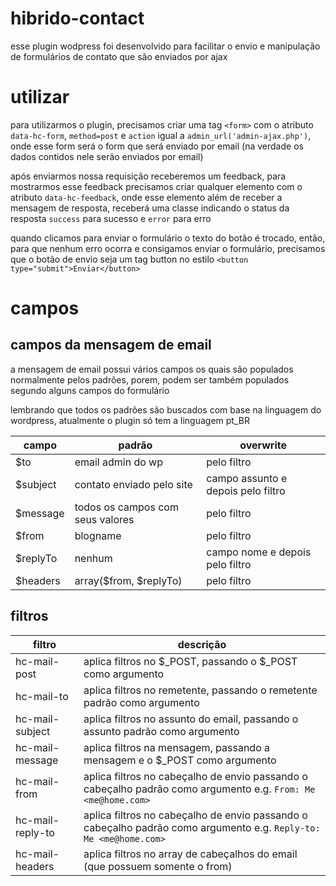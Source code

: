 hibrido-contact
===============

esse plugin wodpress foi desenvolvido para facilitar o envio e manipulação de formulários de contato que são enviados por ajax

# utilizar

para utilizarmos o plugin, precisamos criar uma tag `<form>` com o atributo `data-hc-form`, `method=post` e `action` igual a `admin_url('admin-ajax.php')`, onde esse form será o form que será enviado por email (na verdade os dados contidos nele serão enviados por email)

após enviarmos nossa requisição receberemos um feedback, para mostrarmos esse feedback precisamos criar qualquer elemento com o atributo `data-hc-feedback`, onde esse elemento além de receber a mensagem de resposta, receberá uma classe indicando o status da resposta `success` para sucesso e `error` para erro

quando clicamos para enviar o formulário o texto do botão é trocado, então, para que nenhum erro ocorra e consigamos enviar o formulário, precisamos que o botão de envio seja um tag button no estilo `<button type="submit">Enviar</button>`

# campos

## campos da mensagem de email

a mensagem de email possui vários campos os quais são populados normalmente pelos padrões, porem, podem ser também populados segundo alguns campos do formulário

lembrando que todos os padrões são buscados com base na linguagem do wordpress, atualmente o plugin só tem a linguagem pt_BR

campo | padrão | overwrite
----- | ------ | ---------
$to | email admin do wp | pelo filtro
$subject | contato enviado pelo site | campo assunto e depois pelo filtro
$message | todos os campos com seus valores | pelo filtro
$from | blogname <admin email> | pelo filtro
$replyTo | nenhum | campo nome <campo email> e depois pelo filtro
$headers | array($from, $replyTo) | pelo filtro

## filtros

filtro | descrição
-----  | ---------
hc-mail-post | aplica filtros no $_POST, passando o $_POST como argumento
hc-mail-to | aplica filtros no remetente, passando o remetente padrão como argumento
hc-mail-subject | aplica filtros no assunto do email, passando o assunto padrão como argumento
hc-mail-message | aplica filtros na mensagem, passando a mensagem e o $_POST como argumento
hc-mail-from | aplica filtros no cabeçalho de envio passando o cabeçalho padrão como argumento e.g. `From: Me <me@home.com>`
hc-mail-reply-to | aplica filtros no cabeçalho de envio passando o cabeçalho padrão como argumento e.g. `Reply-to: Me <me@home.com>`
hc-mail-headers | aplica filtros no array de cabeçalhos do email (que possuem somente o from)

